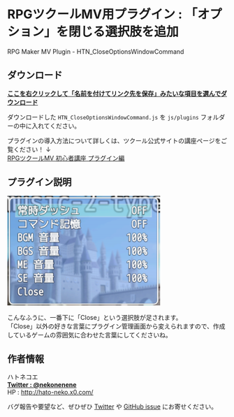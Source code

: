 # RPGツクールMV用プラグイン : 「オプション」を閉じる選択肢を追加

RPG Maker MV Plugin - HTN_CloseOptionsWindowCommand

## ダウンロード

**[ここを右クリックして「名前を付けてリンク先を保存」みたいな項目を選んでダウンロード](https://raw.githubusercontent.com/nekonenene/RPG-Maker-MV_CloseOptionsWindowCommand/master/HTN_CloseOptionsWindowCommand.js)**

ダウンロードした `HTN_CloseOptionsWindowCommand.js` を `js/plugins` フォルダーの中に入れてください。

プラグインの導入方法について詳しくは、ツクール公式サイトの講座ページをご覧ください！ ↓  
[RPGツクールMV 初心者講座 プラグイン編](https://tkool.jp/mv/guide/011_001.html)


## プラグイン説明

<img src="./img/screenshot01.png" alt="スクリーンショット" width="350rem" height="auto">

こんなふうに、一番下に「Close」という選択肢が足されます。  
「Close」以外の好きな言葉にプラグイン管理画面から変えられますので、作成しているゲームの雰囲気に合わせた言葉にしてくださいね。

## 作者情報

ハトネコエ  
**[Twitter : @nekonenene](https://twitter.com/nekonenene)**  
HP : http://hato-neko.x0.com/

バグ報告や要望など、ぜひぜひ [Twitter](https://twitter.com/nekonenene) や [GitHub issue](https://github.com/nekonenene/RPG-Maker-MV_CrossFadeBgm/issues) にお寄せください。
